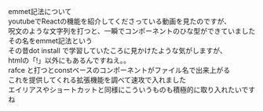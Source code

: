 emmet記法について  
youtubeでReactの機能を紹介してくださっている動画を見たのですが、  
呪文のような文字列を打つと、一瞬でコンポーネントのひな型ができていました  
その名をemmet記法という  
その昔dot install で学習していたころに見かけたような気がしますが、  
htmlの「!」以外にもあるんですねえ。。  
rafce と打つとconstベースのコンポーネントがファイル名で出来上がる  
これを提供してくれる拡張機能を調べて速攻で入れました  
エイリアスやショートカットと同様にこういうものも積極的に取り入れたいですね